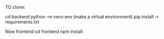 TO clone:

cd backend
python -m venv env (make a virtual environment)
pip install -r requirements.txt

Now frontend
cd frontend
npm install 
